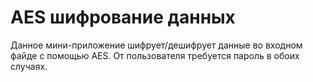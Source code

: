 # AES шифрование данных
Данное мини-приложение шифрует/дешифрует данные во входном файде с помощью AES. От пользователя требуется пароль в обоих случаях.

